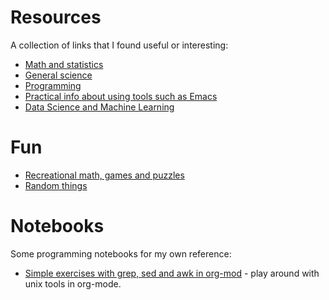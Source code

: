 # Resources

A collection of links that I found useful or interesting:

- [Math and statistics](math.md)
- [General science](science.md)
- [Programming](programming.md)
- [Practical info about using tools such as Emacs](computer_stuff.md)
- [Data Science and Machine Learning](data_science.md)

# Fun
- [Recreational math, games and puzzles](recreational_math.md)
- [Random things](misc.md)

# Notebooks

Some programming notebooks for my own reference:

- [Simple exercises with grep, sed and awk in org-mod](shell_regexp.org) - play around with unix tools in org-mode.
